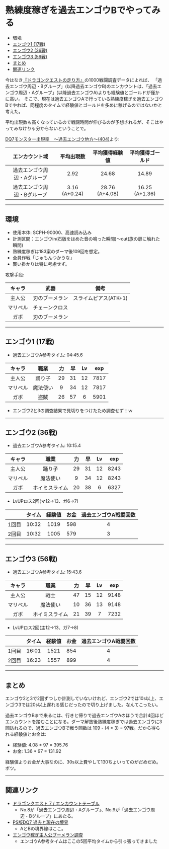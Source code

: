 # 熟練度稼ぎを過去エンゴウBでやってみる

<!-- TOC depthFrom:2 depthTo:4 orderedList:false updateOnSave:true withLinks:true -->

- [環境](#環境)
- [エンゴウ1 (17戦)](#エンゴウ1-17戦)
- [エンゴウ2 (36戦)](#エンゴウ2-36戦)
- [エンゴウ3 (56戦)](#エンゴウ3-56戦)
- [まとめ](#まとめ)
- [関連リンク](#関連リンク)

<!-- /TOC -->

今はなき[『ドラゴンクエストの走り方』](http://homepage3.nifty.com/noli/dqrunning/)の1000戦闘調査データによれば、
「過去エンゴウ周辺・Bグループ」(以降過去エンゴウB)のエンカウントは、「過去エンゴウ周辺・Aグループ」(以降過去エンゴウA)よりも経験値とゴールドが僅かに高い。
そこで、現在は過去エンゴウAで行っている熟練度稼ぎを過去エンゴウBでやれば、同程度のタイムで経験値とゴールドを多めに稼げるのではないかと考えた。

平均出現数も高くなっているので戦闘時間が伸びるのが予想されるが、そこはやってみなけりゃ分からないということで。

[DQ7モンスター出現率　～過去エンゴウ地方～(404)](homepage3.nifty.com/noli/dqrunning/dq7/appearance-area/engo-past.html)より:

|エンカウント域|平均出現数|平均獲得経験値|平均獲得ゴールド|
|:---:|:---:|:---:|:---:|
|過去エンゴウ周辺・Aグループ|2.92|24.68|14.89|
|過去エンゴウ周辺・Bグループ|3.16 (A+0.24)|28.76 (A+4.08)|16.25 (A+1.36)|

----

## 環境
- 使用本体: SCPH-90000、高速読み込み
- 計測区間：エンゴウin(石版をはめた音の鳴った瞬間)～out(旅の扉に触れた瞬間)
- 熟練度稼ぎは183案のダーマ後109回を想定。
- 全員作戦「じゅもんつかうな」
- 襲い掛かりは特に考慮せず。

攻撃手段:

|キャラ|武器|備考|
|:---:|:---:|:---:|
|主人公|刃のブーメラン|スライムピアス(ATK+1)|
|マリベル|チェーンクロス||
|ガボ|刃のブーメラン||

----

## エンゴウ1 (17戦)

- 過去エンゴウA参考タイム: 04:45.6

|キャラ|職業|力|早|Lv|exp|
|:---:|:---:|:---:|:---:|:---:|:---:|
|主人公|踊り子|29|31|12|7817|
|マリベル|魔法使い|9|34|12|7817|
|ガボ|盗賊|26|57|6|5901|

- エンゴウ2と3の調査結果で見切りをつけたため調査せず！ｗ

-----

## エンゴウ2 (36戦)

- 過去エンゴウA参考タイム: 10:15.4

|キャラ|職業|力|早|Lv|exp|
|:---:|:---:|:---:|:---:|:---:|:---:|
|主人公|踊り子|29|31|12|8243|
|マリベル|魔法使い|9|34|12|8243|
|ガボ|ホイミスライム|20|38|6|6327|

- LvUPロス2回(マ12→13、ガ6→7)

||タイム|経験値|お金|過去エンゴウA戦闘回数|
|:---:|:---:|:---:|:---:|:---:|
|1回目|10:32|1019|598|4|
|2回目|10:32|1005|579|3|

----

## エンゴウ3 (56戦)

- 過去エンゴウA参考タイム: 15:43.6

|キャラ|職業|力|早|Lv|exp|
|:---:|:---:|:---:|:---:|:---:|:---:|
|主人公|戦士|47|15|12|9148|
|マリベル|魔法使い|10|36|13|9148|
|ガボ|ホイミスライム|21|39|7|7232|

- LvUPロス2回(主12→13、ガ7→8)

||タイム|経験値|お金|過去エンゴウA戦闘回数|
|:---:|:---:|:---:|:---:|:---:|
|1回目|16:01|1521|854|4|
|2回目|16:23|1557|899|4|

----

## まとめ

エンゴウ2と3で2回ずつしか計測していないけれど、エンゴウ2では10s以上、エンゴウ3では20s以上遅れる感じだったので切り上げました。なんてこったい。

過去エンゴウBまで来るには、行きと帰りで過去エンゴウAのほうで合計4回ほどエンカウントを踏むことになる。ダーマ解放後熟練度稼ぎでは過去エンゴウに3回訪れるので、過去エンゴウBで戦う回数は 109 - (4 * 3) = 97戦。だから得られる経験値とお金は:

- 経験値: 4.08 * 97 = 395.76
- お金: 1.36 * 97 = 131.92

経験値よりお金が大事なのに、30s以上費やして130ちょいってのがだめだめ。ボツ。

----

## 関連リンク

- [ドラゴンクエスト 7 / エンカウントテーブル](http://kakuremi.webcrow.jp/data/dq7/dq7_mon_enc.html)
  - No.8が「過去エンゴウ周辺・Aグループ」、No.9が「過去エンゴウ周辺・Bグループ」にあたる。
- [PS版DQ7 過去と現在の境界](http://pingval.g1.xrea.com/dq7/enc/enc-border.html#p-engo)
  - AとBの境界線はここ。
- [エンゴウ稼ぎ主人公ブーメラン調査](http://pingval.g1.xrea.com/dq7/engou-boomerang.txt)
  - エンゴウA参考タイムはここの5回平均タイムから引っ張ってきました
